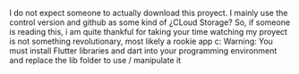 I do not expect someone to actually download this proyect. I mainly use the control version and github as some kind of ¿CLoud Storage?
So, if someone is reading this, i am quite thankful for taking your time watching my proyect
is not something revolutionary, most likely a rookie app c:
Warning: You must install Flutter libraries and dart into your programming environment and replace the lib folder to use / manipulate it
